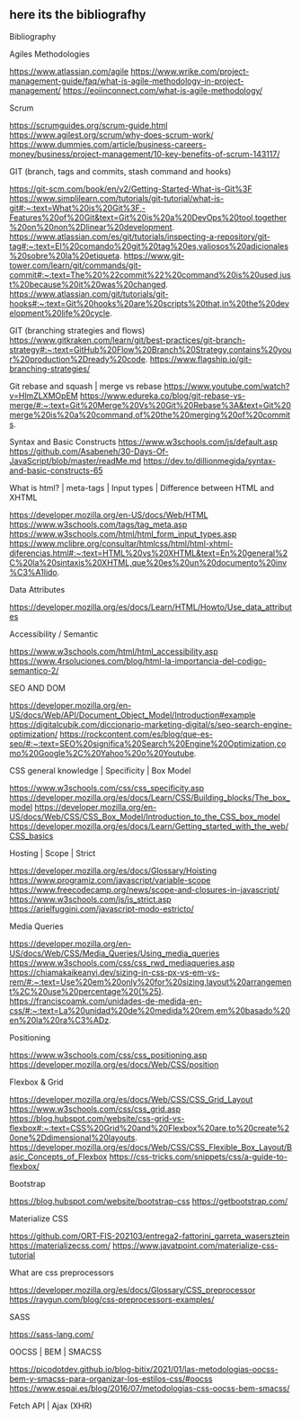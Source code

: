 ## here its the bibliografhy

Bibliography

Agiles Methodologies

https://www.atlassian.com/agile
https://www.wrike.com/project-management-guide/faq/what-is-agile-methodology-in-project-management/
https://eoiinconnect.com/what-is-agile-methodology/

Scrum

https://scrumguides.org/scrum-guide.html
https://www.agilest.org/scrum/why-does-scrum-work/
https://www.dummies.com/article/business-careers-money/business/project-management/10-key-benefits-of-scrum-143117/

GIT (branch, tags and commits, stash command and hooks)

https://git-scm.com/book/en/v2/Getting-Started-What-is-Git%3F
https://www.simplilearn.com/tutorials/git-tutorial/what-is-git#:~:text=What%20is%20Git%3F,-Features%20of%20Git&text=Git%20is%20a%20DevOps%20tool,together%20on%20non%2Dlinear%20development.
https://www.atlassian.com/es/git/tutorials/inspecting-a-repository/git-tag#:~:text=El%20comando%20git%20tag%20es,valiosos%20adicionales%20sobre%20la%20etiqueta.
https://www.git-tower.com/learn/git/commands/git-commit#:~:text=The%20%22commit%22%20command%20is%20used,just%20because%20it%20was%20changed.
https://www.atlassian.com/git/tutorials/git-hooks#:~:text=Git%20hooks%20are%20scripts%20that,in%20the%20development%20life%20cycle.

GIT (branching strategies and flows)
https://www.gitkraken.com/learn/git/best-practices/git-branch-strategy#:~:text=GitHub%20Flow%20Branch%20Strategy,contains%20your%20production%2Dready%20code.
https://www.flagship.io/git-branching-strategies/

Git rebase and squash | merge vs rebase
https://www.youtube.com/watch?v=HlmZLXMOpEM
https://www.edureka.co/blog/git-rebase-vs-merge/#:~:text=Git%20Merge%20Vs%20Git%20Rebase%3A&text=Git%20merge%20is%20a%20command,of%20the%20merging%20of%20commits.

Syntax and Basic Constructs
https://www.w3schools.com/js/default.asp
https://github.com/Asabeneh/30-Days-Of-JavaScript/blob/master/readMe.md
https://dev.to/dillionmegida/syntax-and-basic-constructs-65

What is html? | meta-tags | Input types | Difference between HTML and XHTML

https://developer.mozilla.org/en-US/docs/Web/HTML
https://www.w3schools.com/tags/tag_meta.asp
https://www.w3schools.com/html/html_form_input_types.asp
https://www.mclibre.org/consultar/htmlcss/html/html-xhtml-diferencias.html#:~:text=HTML%20vs%20XHTML&text=En%20general%2C%20la%20sintaxis%20XHTML,que%20es%20un%20documento%20inv%C3%A1lido.

Data Attributes 

https://developer.mozilla.org/es/docs/Learn/HTML/Howto/Use_data_attributes

Accessibility / Semantic 

https://www.w3schools.com/html/html_accessibility.asp
https://www.4rsoluciones.com/blog/html-la-importancia-del-codigo-semantico-2/

SEO AND DOM 

https://developer.mozilla.org/en-US/docs/Web/API/Document_Object_Model/Introduction#example
https://digitalcubik.com/diccionario-marketing-digital/s/seo-search-engine-optimization/
https://rockcontent.com/es/blog/que-es-seo/#:~:text=SEO%20significa%20Search%20Engine%20Optimization,como%20Google%2C%20Yahoo%20o%20Youtube.

CSS general knowledge | Specificity | Box Model

https://www.w3schools.com/css/css_specificity.asp
https://developer.mozilla.org/es/docs/Learn/CSS/Building_blocks/The_box_model
https://developer.mozilla.org/en-US/docs/Web/CSS/CSS_Box_Model/Introduction_to_the_CSS_box_model
https://developer.mozilla.org/es/docs/Learn/Getting_started_with_the_web/CSS_basics

Hosting | Scope | Strict 

https://developer.mozilla.org/es/docs/Glossary/Hoisting
https://www.programiz.com/javascript/variable-scope
https://www.freecodecamp.org/news/scope-and-closures-in-javascript/
https://www.w3schools.com/js/js_strict.asp
https://arielfuggini.com/javascript-modo-estricto/

Media Queries 

https://developer.mozilla.org/en-US/docs/Web/CSS/Media_Queries/Using_media_queries
https://www.w3schools.com/css/css_rwd_mediaqueries.asp
https://chiamakaikeanyi.dev/sizing-in-css-px-vs-em-vs-rem/#:~:text=Use%20em%20only%20for%20sizing,layout%20arrangement%2C%20use%20percentage%20(%25).
https://franciscoamk.com/unidades-de-medida-en-css/#:~:text=La%20unidad%20de%20medida%20rem,em%20basado%20en%20la%20ra%C3%ADz.

Positioning 

https://www.w3schools.com/css/css_positioning.asp
https://developer.mozilla.org/es/docs/Web/CSS/position

Flexbox & Grid 

https://developer.mozilla.org/es/docs/Web/CSS/CSS_Grid_Layout
https://www.w3schools.com/css/css_grid.asp
https://blog.hubspot.com/website/css-grid-vs-flexbox#:~:text=CSS%20Grid%20and%20Flexbox%20are,to%20create%20one%2Ddimensional%20layouts.
https://developer.mozilla.org/es/docs/Web/CSS/CSS_Flexible_Box_Layout/Basic_Concepts_of_Flexbox
https://css-tricks.com/snippets/css/a-guide-to-flexbox/

Bootstrap 

https://blog.hubspot.com/website/bootstrap-css
https://getbootstrap.com/

Materialize CSS

https://github.com/ORT-FIS-202103/entrega2-fattorini_garreta_wasersztein
https://materializecss.com/
https://www.javatpoint.com/materialize-css-tutorial

What are css preprocessors

https://developer.mozilla.org/es/docs/Glossary/CSS_preprocessor
https://raygun.com/blog/css-preprocessors-examples/

SASS

https://sass-lang.com/

OOCSS | BEM | SMACSS

https://picodotdev.github.io/blog-bitix/2021/01/las-metodologias-oocss-bem-y-smacss-para-organizar-los-estilos-css/#oocss
https://www.espai.es/blog/2016/07/metodologias-css-oocss-bem-smacss/


Fetch API | Ajax (XHR)

